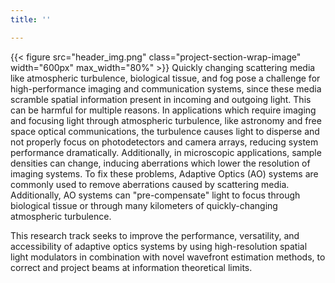 ```yaml
---
title: ''

---
```

{{< figure src="header_img.png" class="project-section-wrap-image" width="600px" max_width="80%" >}}
Quickly changing scattering media like atmospheric turbulence, biological tissue, and fog pose a challenge for high-performance imaging and communication systems, since these media scramble spatial information present in incoming and outgoing light. This can be harmful for multiple reasons. In applications which require imaging and focusing light through atmospheric turbulence, like astronomy and free space optical communications, the turbulence causes light to disperse and not properly focus on photodetectors and camera arrays, reducing system performance dramatically. Additionally, in microscopic applications, sample densities can change, inducing aberrations which lower the resolution of imaging systems. To fix these problems, Adaptive Optics (AO) systems are commonly used to remove aberrations caused by scattering media. Additionally, AO systems can "pre-compensate" light to focus through biological tissue or through many kilometers of quickly-changing atmospheric turbulence.

This research track seeks to improve the performance, versatility, and accessibility of adaptive optics systems by using high-resolution spatial light modulators in combination with novel wavefront estimation methods, to correct and project beams at information theoretical limits.

